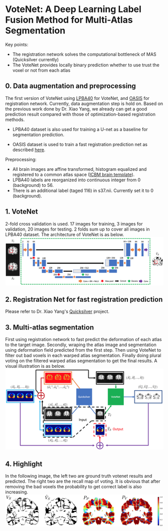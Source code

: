 # VoteNet: A Deep Learning Label Fusion Method for Multi-Atlas Segmentation

Key points:
- The registration network solves the computational bottleneck of MAS (Quicksilver currently)
- The VoteNet provides locally binary prediction whether to use trust the voxel or not from each atlas


## 0. Data augmentation and preprocessing

The first version of VoteNet using [LPBA40](https://www.loni.usc.edu/research/atlases) for VoteNet, and [OASIS](https://www.oasis-brains.org) for registration network.
Currently, data augmentation step is hold on. Based on the previous work done by Dr. Xiao Yang, we already can get a good prediction result compared with those of optimization-based registration methods.

- LPBA40 dataset is also used for training a U-net as a baseline for segmentation prediction.

- OASIS dataset is used to train a fast registration prediction net as described [here](https://github.com/uncbiag/quicksilver).


Preprocessing:

- All brain images are affine transformed, histogram equalized and registered to a common atlas space ([ICBM brain template](https://www.ncbi.nlm.nih.gov/pubmed/9343592)).
- LPBA40 labels are reorganized into continuous integer from 0 (background) to 56.
- There is an additional label (taged 116) in s37.nii. Currently set it to 0 (background).

 
## 1. VoteNet
2-fold cross validation is used. 17 images for training, 3 images for validation, 20 images for testing. 2 folds sum up to cover all images in LPBA40 dataset. 
The architecture of VoteNet is as below.
![Architecture](/img/votenet.png)


## 2. Registration Net for fast registration prediction
Please refer to Dr. Xiao Yang's [Quicksilver](https://github.com/uncbiag/quicksilver) project.

 
## 3. Multi-atlas segmentation
First using registration network to fast predict the deformation of each atlas to the target image. Secondly, wraping the atlas image and segmentation using deformation field predicted from the first step.
Then using VoteNet to filter out bad voxels in each warped atlas segmentation. Finally doing plural voting on the filtered warped atlas segmentation to get the final results.
A visual illustration is as below.
![Pipeline](/img/pipeline_2.png)


## 4. Highlight
In the following image, the left two are ground truth votenet results and predicted. The right two are the recall map of voting.
It is obvious that after removing the bad voxels the probability to get correct label is also increasing. 
![Result](/img/prob_2.png)